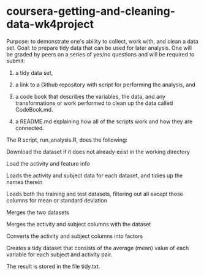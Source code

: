 # coursera-getting-and-cleaning-data-wk4project
Purpose: to demonstrate one's ability to collect, work with, and clean a data set. 
Goal: to prepare tidy data that can be used for later analysis. One will be graded by peers on a series of yes/no questions and will be required to submit: 

1) a tidy data set,

2) a link to a Github repository with script for performing the analysis, and 

3) a code book that describes the variables, the data, and any transformations or work performed to clean up the data called CodeBook.md.

4) a README.md explaining how all of the scripts work and how they are connected.

The R script, run_analysis.R, does the following:

Download the dataset if it does not already exist in the working directory

Load the activity and feature info

Loads the activity and subject data for each dataset, and tidies up the names therein 

Loads both the training and test datasets, filtering out all except those columns for mean or standard deviation

Merges the two datasets

Merges the activity and subject columns with the dataset

Converts the activity and subject columns into factors

Creates a tidy dataset that consists of the average (mean) value of each variable for each subject and activity pair.

The result is stored in the file tidy.txt.
